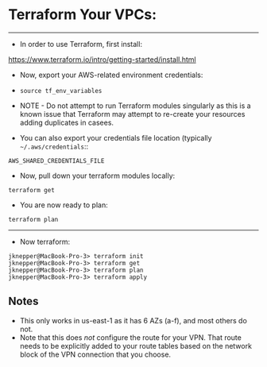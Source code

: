 # Terraform Your VPCs:

---

* In order to use Terraform, first install:

https://www.terraform.io/intro/getting-started/install.html

* Now, export your AWS-related environment credentials:
* `source tf_env_variables`

* NOTE - Do not attempt to run Terraform modules singularly as this is a known issue that Terraform may attempt
  to re-create your resources adding duplicates in casees.

* You can also export your credentials file location (typically `~/.aws/credentials`::

`AWS_SHARED_CREDENTIALS_FILE`

* Now, pull down your terraform modules locally:

`terraform get`

* You are now ready to plan:

`terraform plan`

---

* Now terraform:

```
jknepper@MacBook-Pro-3> terraform init
jknepper@MacBook-Pro-3> terraform get
jknepper@MacBook-Pro-3> terraform plan
jknepper@MacBook-Pro-3> terraform apply
```

## Notes

* This only works in us-east-1 as it has 6 AZs (a-f), and most others do not.
* Note that this does *not* configure the route for your VPN.  That route needs to be explicitly added to your route tables
  based on the network block of the VPN connection that you choose.
